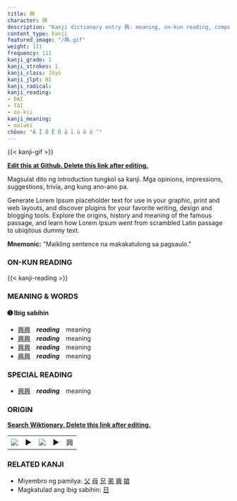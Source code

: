 ```yaml
---
title: 興
character: 興
description: "Kanji dictionary entry 興: meaning, on-kun reading, compounds, origin, related kanji"
content_type: kanji
featured_image: "/興.gif"
weight: 111
frequency: 111
kanji_grade: 1
kanji_strokes: 1
kanji_class: Jōyō
kanji_jlpt: N1
kanji_radical: 
kanji_reading: 
- DAI
- TAI
- oo-kii
kanji_meaning:
- malaki
chōon: "Ā Ī Ū Ē Ō ā ī ū ē ō ’"
---
```

[//]: # (Don't edit the line below. Kanji animated GIF code is automatically generated.)
{{< kanji-gif >}}

[//]: # (Edit below this line.)

**[Edit this at Github. Delete this link after editing.](https://github.com/tim0g/tim/tree/main/content/kanji/興/index.md)**

Magsulat dito ng introduction tungkol sa kanji. Mga opinions, impressions, suggestions, trivia, ang kung ano-ano pa.

Generate Lorem Ipsum placeholder text for use in your graphic, print and web layouts, and discover plugins for your favorite writing, design and blogging tools. Explore the origins, history and meaning of the famous passage, and learn how Lorem Ipsum went from scrambled Latin passage to ubiqitous dummy text.
 
**Mnemonic:** "Maikling sentence na makakatulong sa pagsaulo."

### ON-KUN READING

[//]: # (Don't edit the line below. ON-KUN READING code is automatically generated.)
{{< kanji-reading >}}

### MEANING & WORDS

#### ➊ **Ibig sabihin**
  - [興](../興)[興](../興)　***reading***　meaning
  - [興](../興)[興](../興)　***reading***　meaning
  - [興](../興)[興](../興)　***reading***　meaning
  - [興](../興)[興](../興)　***reading***　meaning

### SPECIAL READING
  - [興](../興)[興](../興)　***reading***　meaning

### ORIGIN

**[Search Wiktionary. Delete this link after editing.](https://wiktionary.org/wiki/興)**
<table class="kanji-table"><tr><td>
<img src="60px-興-bronze.svg.png">
</td><td>▶</td><td>
<img src="60px-興-oracle.svg.png">
</td><td>▶</td>
<td class="kanji-origin">興</td>
</tr></table>

### RELATED KANJI
- Miyembro ng pamilya: [父](../父) [母](../母) [兄](../兄) [弟](../弟) [興](../興) [娘](../娘)
- Magkatulad ang ibig sabihin: [日](../日)

